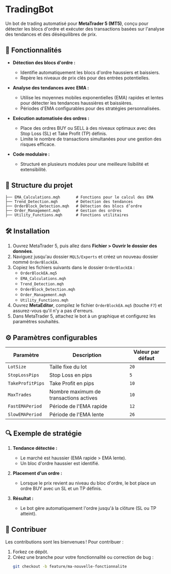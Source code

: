 # TradingBot

Un bot de trading automatisé pour **MetaTrader 5 (MT5)**, conçu pour détecter les blocs d'ordre et exécuter des transactions basées sur l'analyse des tendances et des déséquilibres de prix.

## 🚀 Fonctionnalités

- **Détection des blocs d'ordre :**
  - Identifie automatiquement les blocs d'ordre haussiers et baissiers.
  - Repère les niveaux de prix clés pour des entrées potentielles.

- **Analyse des tendances avec EMA :**
  - Utilise les moyennes mobiles exponentielles (EMA) rapides et lentes pour détecter les tendances haussières et baissières.
  - Périodes d'EMA configurables pour des stratégies personnalisées.

- **Exécution automatisée des ordres :**
  - Place des ordres BUY ou SELL à des niveaux optimaux avec des Stop Loss (SL) et Take Profit (TP) définis.
  - Limite le nombre de transactions simultanées pour une gestion des risques efficace.

- **Code modulaire :**
  - Structuré en plusieurs modules pour une meilleure lisibilité et extensibilité.

## 📂 Structure du projet
```├── OrderBlockEA.mq5           # Fichier principal du bot
├── EMA_Calculations.mqh       # Fonctions pour le calcul des EMA
├── Trend_Detection.mqh        # Détection des tendances
├── OrderBlock_Detection.mqh   # Détection des blocs d’ordre
├── Order_Management.mqh       # Gestion des ordres
├── Utility_Functions.mqh      # Fonctions utilitaires
```
## 🛠️ Installation

1. Ouvrez MetaTrader 5, puis allez dans **Fichier > Ouvrir le dossier des données**.
2. Naviguez jusqu'au dossier `MQL5/Experts` et créez un nouveau dossier nommé `OrderBlockEA`.
3. Copiez les fichiers suivants dans le dossier `OrderBlockEA` :
   - `OrderBlockEA.mq5`
   - `EMA_Calculations.mqh`
   - `Trend_Detection.mqh`
   - `OrderBlock_Detection.mqh`
   - `Order_Management.mqh`
   - `Utility_Functions.mqh`
4. Ouvrez **MetaEditor**, compilez le fichier `OrderBlockEA.mq5` (touche `F7`) et assurez-vous qu'il n'y a pas d'erreurs.
5. Dans MetaTrader 5, attachez le bot à un graphique et configurez les paramètres souhaités.

## ⚙️ Paramètres configurables

| Paramètre          | Description                              | Valeur par défaut |
|--------------------|------------------------------------------|-------------------|
| `LotSize`          | Taille fixe du lot                      | `20`              |
| `StopLossPips`     | Stop Loss en pips                       | `5`              |
| `TakeProfitPips`   | Take Profit en pips                     | `10`              |
| `MaxTrades`        | Nombre maximum de transactions actives  | `10`              |
| `FastEMAPeriod`    | Période de l'EMA rapide                 | `12`              |
| `SlowEMAPeriod`    | Période de l'EMA lente                  | `26`              |

## 🔍 Exemple de stratégie

1. **Tendance détectée :**  
   - Le marché est haussier (EMA rapide > EMA lente).  
   - Un bloc d'ordre haussier est identifié.  
   
2. **Placement d'un ordre :**  
   - Lorsque le prix revient au niveau du bloc d'ordre, le bot place un ordre BUY avec un SL et un TP définis.  

3. **Résultat :**  
   - Le bot gère automatiquement l'ordre jusqu'à la clôture (SL ou TP atteint).

## 🤝 Contribuer

Les contributions sont les bienvenues ! Pour contribuer :

1. Forkez ce dépôt.
2. Créez une branche pour votre fonctionnalité ou correction de bug :
   ```bash
   git checkout -b feature/ma-nouvelle-fonctionnalite


